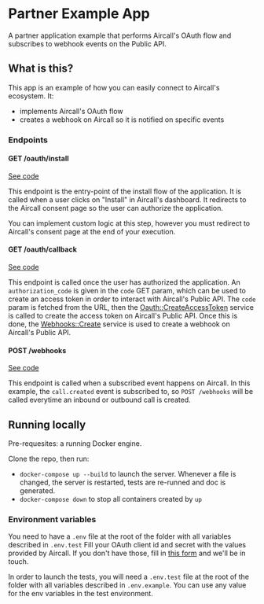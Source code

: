 # Partner Example App
A partner application example that performs Aircall's OAuth flow and subscribes to webhook events on the Public API.

## What is this?

This app is an example of how you can easily connect to Aircall's ecosystem.
It:
- implements Aircall's OAuth flow
- creates a webhook on Aircall so it is notified on specific events

### Endpoints

#### GET /oauth/install
[See code](controllers/oauth.rb#L14)

This endpoint is the entry-point of the install flow of the application. It is called when a user clicks on "Install" in Aircall's dashboard.
It redirects to the Aircall consent page so the user can authorize the application.

You can implement custom logic at this step, however you must redirect to Aircall's consent page at the end of your execution.

#### GET /oauth/callback
[See code](controllers/oauth.rb#L23)

This endpoint is called once the user has authorized the application. An `authorization_code` is given in the `code` GET param, which can be used to create an access token in order to interact with Aircall's Public API.
The `code` param is fetched from the URL, then the [Oauth::CreateAccessToken](services/oauth/create_access_token.rb) service is called to create the access token on Aircall's Public API.
Once this is done, the [Webhooks::Create](services/webhooks/create) service is used to create a webhook on Aircall's Public API.

#### POST /webhooks
[See code](controllers/webhooks.rb#L6)

This endpoint is called when a subscribed event happens on Aircall.
In this example, the `call.created` event is subscribed to, so `POST /webhooks` will be called everytime an inbound or outbound call is created.

## Running locally

Pre-requesites: a running Docker engine.

Clone the repo, then run:
- `docker-compose up --build` to launch the server. Whenever a file is changed, the server is restarted, tests are re-runned and doc is generated.
- `docker-compose down` to stop all containers created by `up`

### Environment variables

You need to have a `.env` file at the root of the folder with all variables described in `.env.test`
Fill your OAuth client id and secret with the values provided by Aircall. If you don't have those, fill in [this form](https://aircall.io/partners/registration/) and
we'll be in touch.

In order to launch the tests, you will need a `.env.test` file at the root of the folder with all variables described in `.env.example`. You can use any value for the env variables in the test environment.
